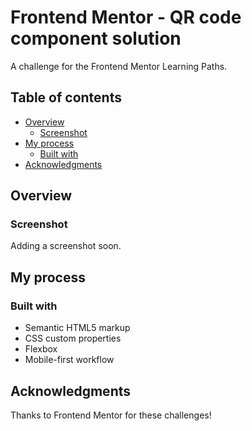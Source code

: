 # Frontend Mentor - QR code component solution

A challenge for the Frontend Mentor Learning Paths.

## Table of contents

- [Overview](#overview)
  - [Screenshot](#screenshot)
- [My process](#my-process)
  - [Built with](#built-with)
- [Acknowledgments](#acknowledgments)

## Overview

### Screenshot

Adding a screenshot soon.

## My process

### Built with

- Semantic HTML5 markup
- CSS custom properties
- Flexbox
- Mobile-first workflow

## Acknowledgments

Thanks to Frontend Mentor for these challenges!
